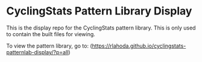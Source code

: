 # CyclingStats Pattern Library Display
This is the display repo for the CyclingStats pattern library. This is only used to contain the built files for viewing. 

To view the pattern library, go to: (https://rlahoda.github.io/cyclingstats-patternlab-display/?p=all)
